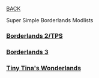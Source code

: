 
[BACK](..)

Super Simple Borderlands Modlists

### [Borderlands 2/TPS](./bl2-tps)

### [Borderlands 3](./bl3)

### [Tiny Tina's Wonderlands](./wl)